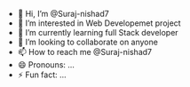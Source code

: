 - 👋 Hi, I’m @Suraj-nishad7
- 👀 I’m interested in Web Developemet project
- 🌱 I’m currently learning full Stack developer
- 💞️ I’m looking to collaborate on anyone
- 📫 How to reach me @Suraj-nishad7
- 😄 Pronouns: ...
- ⚡ Fun fact: ...

<!---
Suraj-nishad7/Suraj-nishad7 is a ✨ special ✨ repository because its `README.md` (this file) appears on your GitHub profile.
You can click the Preview link to take a look at your changes.
--->

